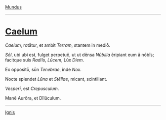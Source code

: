 [Mundus](./003-mundus.md)

---

# [Caelum](https://www.archive.org/stream/cu31924032499455#page/n46/mode/1up)

*Caelum*, rotātur, et ambit *Terram*, stantem in mediō.

*Sōl*, ubi ubi est, fulget perpetuō, ut ut dēnsa *Nūbilia* ēripiant eum ā nōbīs; facitque suīs *Radiīs*, *Lūcem*, Lūx *Diem*.

Ex oppositō, sūn *Tenebrae*, inde *Nox*.

Nocte splendet *Lūna* et *Stēllae*, micant, scintillant.

*Vesperī*, est *Crepusculum*.

Manē Aurōra, et Dīlūculum.

---

[Ignis](./005-ignis.md)
